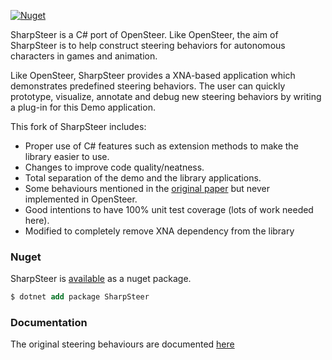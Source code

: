 [![Nuget](https://img.shields.io/nuget/v/SharpSteer.svg?style=flat)](https://www.nuget.org/packages/SharpSteer)

SharpSteer is a C# port of OpenSteer. Like OpenSteer, the aim of SharpSteer is to help construct steering behaviors for autonomous characters in games and animation.

Like OpenSteer, SharpSteer provides a XNA-based application which demonstrates predefined steering behaviors. The user can quickly prototype, visualize, annotate and debug new steering behaviors by writing a plug-in for this Demo application.

This fork of SharpSteer includes:

 - Proper use of C# features such as extension methods to make the library easier to use.
 - Changes  to improve code quality/neatness.
 - Total separation of the demo and the library applications.
 - Some behaviours mentioned in the [original paper](http://www.red3d.com/cwr/papers/1999/gdc99steer.html) but never implemented in OpenSteer.
 - Good intentions to have 100% unit test coverage (lots of work needed here).
 - Modified to completely remove XNA dependency from the library

### Nuget

SharpSteer is [available](https://www.nuget.org/packages/SharpSteer/) as a nuget package.

```ps
$ dotnet add package SharpSteer
```

### Documentation

The original steering behaviours are documented [here](http://www.red3d.com/cwr/papers/1999/gdc99steer.html)
